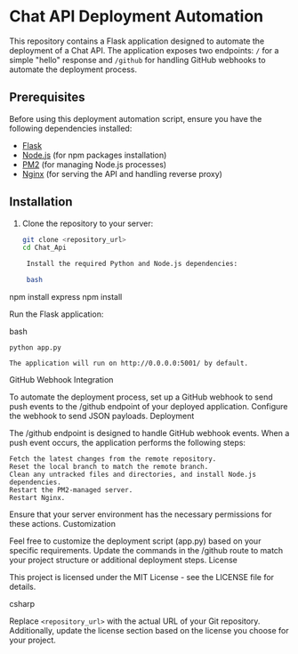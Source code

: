# Chat API Deployment Automation

This repository contains a Flask application designed to automate the deployment of a Chat API. The application exposes two endpoints: `/` for a simple "hello" response and `/github` for handling GitHub webhooks to automate the deployment process.

## Prerequisites

Before using this deployment automation script, ensure you have the following dependencies installed:

- [Flask](https://flask.palletsprojects.com/en/2.1.x/)
- [Node.js](https://nodejs.org/en/) (for npm packages installation)
- [PM2](https://pm2.keymetrics.io/) (for managing Node.js processes)
- [Nginx](https://www.nginx.com/) (for serving the API and handling reverse proxy)

## Installation

1. Clone the repository to your server:

   ```bash
   git clone <repository_url>
   cd Chat_Api

    Install the required Python and Node.js dependencies:

    bash

npm install express
npm install

Run the Flask application:

bash

    python app.py

    The application will run on http://0.0.0.0:5001/ by default.

GitHub Webhook Integration

To automate the deployment process, set up a GitHub webhook to send push events to the /github endpoint of your deployed application. Configure the webhook to send JSON payloads.
Deployment

The /github endpoint is designed to handle GitHub webhook events. When a push event occurs, the application performs the following steps:

    Fetch the latest changes from the remote repository.
    Reset the local branch to match the remote branch.
    Clean any untracked files and directories, and install Node.js dependencies.
    Restart the PM2-managed server.
    Restart Nginx.

Ensure that your server environment has the necessary permissions for these actions.
Customization

Feel free to customize the deployment script (app.py) based on your specific requirements. Update the commands in the /github route to match your project structure or additional deployment steps.
License

This project is licensed under the MIT License - see the LICENSE file for details.

csharp


Replace `<repository_url>` with the actual URL of your Git repository. Additionally, update the license section based on the license you choose for your project.

